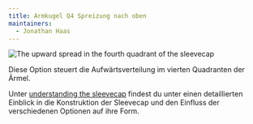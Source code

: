 ```yaml
---
title: Armkugel Q4 Spreizung nach oben
maintainers:
  - Jonathan Haas
---
```


![The upward spread in the fourth quadrant of the sleevecap](./sleevecapq4spread1.svg)

Diese Option steuert die Aufwärtsverteilung im vierten Quadranten der Ärmel.

<Tip>

Unter [understanding the sleevecap](/docs/designs/brian/options#understanding-the-sleevecap) findest du unter
einen detaillierten Einblick in die Konstruktion der Sleevecap und den Einfluss der verschiedenen Optionen auf ihre Form.

</Tip>
